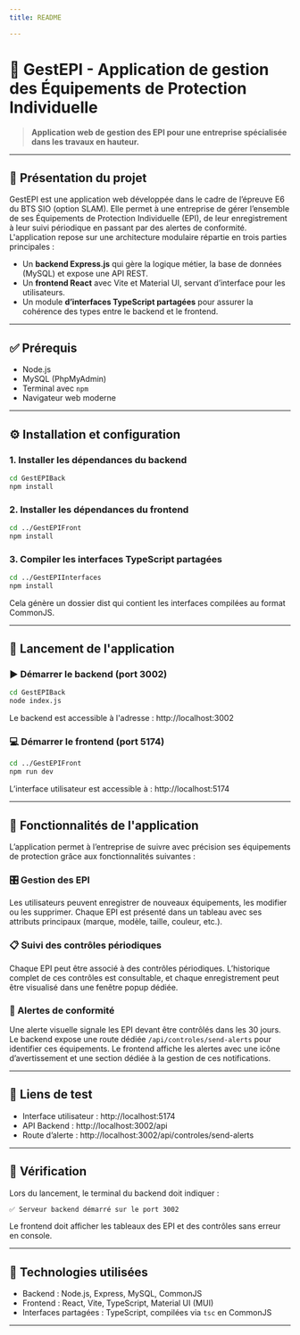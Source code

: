 ```yaml
---
title: README

---
```


# 🦺 GestEPI - Application de gestion des Équipements de Protection Individuelle

> **Application web de gestion des EPI pour une entreprise spécialisée dans les travaux en hauteur.**

---

## 🚀 Présentation du projet

GestEPI est une application web développée dans le cadre de l’épreuve E6 du BTS SIO (option SLAM). Elle permet à une entreprise de gérer l’ensemble de ses Équipements de Protection Individuelle (EPI), de leur enregistrement à leur suivi périodique en passant par des alertes de conformité.  
L'application repose sur une architecture modulaire répartie en trois parties principales :

- Un **backend Express.js** qui gère la logique métier, la base de données (MySQL) et expose une API REST.
- Un **frontend React** avec Vite et Material UI, servant d’interface pour les utilisateurs.
- Un module **d’interfaces TypeScript partagées** pour assurer la cohérence des types entre le backend et le frontend.

---

## ✅ Prérequis

- Node.js
- MySQL (PhpMyAdmin)
- Terminal avec `npm`
- Navigateur web moderne

---

## ⚙️ Installation et configuration

### 1. Installer les dépendances du backend

```bash
cd GestEPIBack
npm install
```

### 2. Installer les dépendances du frontend

```bash
cd ../GestEPIFront
npm install
```

### 3. Compiler les interfaces TypeScript partagées

```bash
cd ../GestEPIInterfaces
npm install
```

Cela génère un dossier dist qui contient les interfaces compilées au format CommonJS.

---

## 🔄 Lancement de l'application

### ▶️ Démarrer le backend (port 3002)

```bash
cd GestEPIBack
node index.js
```

Le backend est accessible à l'adresse : http://localhost:3002

### 💻 Démarrer le frontend (port 5174)

```bash
cd ../GestEPIFront
npm run dev
```

L’interface utilisateur est accessible à : http://localhost:5174

---

## 🧭 Fonctionnalités de l'application

L’application permet à l’entreprise de suivre avec précision ses équipements de protection grâce aux fonctionnalités suivantes :

### 🎛️ Gestion des EPI

Les utilisateurs peuvent enregistrer de nouveaux équipements, les modifier ou les supprimer. Chaque EPI est présenté dans un tableau avec ses attributs principaux (marque, modèle, taille, couleur, etc.).

### 📋 Suivi des contrôles périodiques

Chaque EPI peut être associé à des contrôles périodiques. L’historique complet de ces contrôles est consultable, et chaque enregistrement peut être visualisé dans une fenêtre popup dédiée.

### 🔔 Alertes de conformité

Une alerte visuelle signale les EPI devant être contrôlés dans les 30 jours. Le backend expose une route dédiée `/api/controles/send-alerts` pour identifier ces équipements. Le frontend affiche les alertes avec une icône d’avertissement et une section dédiée à la gestion de ces notifications.

---

## 🔗 Liens de test

- Interface utilisateur : http://localhost:5174  
- API Backend : http://localhost:3002/api  
- Route d’alerte : http://localhost:3002/api/controles/send-alerts

---

## 🧪 Vérification

Lors du lancement, le terminal du backend doit indiquer :

```bash
✅ Serveur backend démarré sur le port 3002
```

Le frontend doit afficher les tableaux des EPI et des contrôles sans erreur en console.

---

## 🧰 Technologies utilisées

- Backend : Node.js, Express, MySQL, CommonJS  
- Frontend : React, Vite, TypeScript, Material UI (MUI)  
- Interfaces partagées : TypeScript, compilées via `tsc` en CommonJS

---

